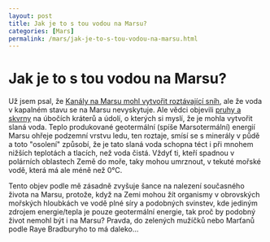 ```yaml
---
layout: post
title: Jak je to s tou vodou na Marsu?
categories: [Mars]
permalink: /mars/jak-je-to-s-tou-vodou-na-marsu.html
---
```

# Jak je to s tou vodou na Marsu?

Už jsem psal, že [Kanály na Marsu mohl vytvořit roztávající sníh](http://sweb.cz/techblog/archiv2003_2.htm#525), ale že voda v kapalném stavu se na Marsu nevyskytuje. Ale vědci objevili [pruhy a skvrny](http://news.bbc.co.uk/1/hi/sci/tech/2846897.stm) na úbočích kráterů a údolí, o kterých si myslí, že je mohla vytvořit slaná voda. Teplo produkované geotermální (spíše Marsotermální) energií Marsu ohřeje podzemní vrstvu ledu, ten roztaje, smísí se s minerály v půdě a toto "osolení" způsobí, že je tato slaná voda schopna téct i při mnohem nižších teplotách a tlacích, než voda čistá. Vždyť ti, kteří spadnou v polárních oblastech Země do moře, taky mohou umrznout, v tekuté mořské vodě, která má ale méně než 0°C.

Tento objev podle mě zásadně zvyšuje šance na nalezení současného života na Marsu, protože, když na Zemi mohou žít organismy v obrovských mořských hloubkách ve vodě plné síry a podobných svinstev, kde jediným zdrojem energie/tepla je pouze geotermální energie, tak proč by podobný život nemohl být i na Marsu? Pravda, do zelených mužíčků nebo Marťanů podle Raye Bradburyho to má daleko…

